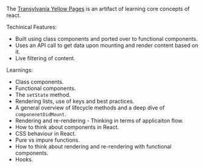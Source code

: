 The <a href="https://dwi13l.github.io/transylvania_yellow_pages/" target="_blank" rel="noopener noreferrer">Transylvania Yellow Pages</a> is an artifact of learning core concepts of react.

Techinical Features:
+ Built using class components and ported over to functional components.
+ Uses an API call to get data upon mounting and render content based on it.
+ Live filtering of content.
  

Learnings:
+ Class components.
+ Functional components.
+ The `setState` method.
+ Rendering lists, use of keys and best practices.
+ A general overview of lifecycle methods and a deep dive of `componenetDidMount`.
+ Rendering and re-rendering - Thinking in terms of applicaiton flow.
+ How to think about components in React.
+ CSS behaviour in React.
+ Pure vs impure functions.
+ How to think about rendering and re-rendering with functional components.
+ Hooks.
